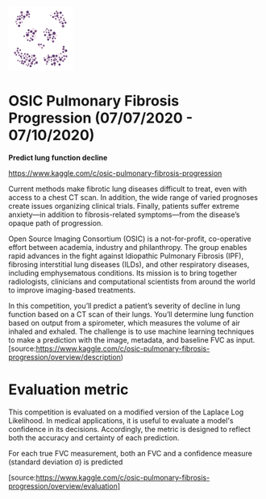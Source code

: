 <img src="https://github.com/yoviny/Deep-learning-Competitions/blob/master/Prostate%20cANcer%20graDe%20Assessment%20Challenge/thumbnail.png" width="128">

# OSIC Pulmonary Fibrosis Progression (07/07/2020 - 07/10/2020)
**Predict lung function decline**

https://www.kaggle.com/c/osic-pulmonary-fibrosis-progression

Current methods make fibrotic lung diseases difficult to treat, even with access to a chest CT scan. In addition, the wide range of varied prognoses create issues organizing clinical trials. Finally, patients suffer extreme anxiety—in addition to fibrosis-related symptoms—from the disease’s opaque path of progression.

Open Source Imaging Consortium (OSIC) is a not-for-profit, co-operative effort between academia, industry and philanthropy. The group enables rapid advances in the fight against Idiopathic Pulmonary Fibrosis (IPF), fibrosing interstitial lung diseases (ILDs), and other respiratory diseases, including emphysematous conditions. Its mission is to bring together radiologists, clinicians and computational scientists from around the world to improve imaging-based treatments.

In this competition, you’ll predict a patient’s severity of decline in lung function based on a CT scan of their lungs. You’ll determine lung function based on output from a spirometer, which measures the volume of air inhaled and exhaled. The challenge is to use machine learning techniques to make a prediction with the image, metadata, and baseline FVC as input.
[source:https://www.kaggle.com/c/osic-pulmonary-fibrosis-progression/overview/description)

# Evaluation metric
This competition is evaluated on a modified version of the Laplace Log Likelihood. In medical applications, it is useful to evaluate a model's confidence in its decisions. Accordingly, the metric is designed to reflect both the accuracy and certainty of each prediction.

For each true FVC measurement, both an FVC and a confidence measure (standard deviation σ) is predicted

[source:https://www.kaggle.com/c/osic-pulmonary-fibrosis-progression/overview/evaluation]

